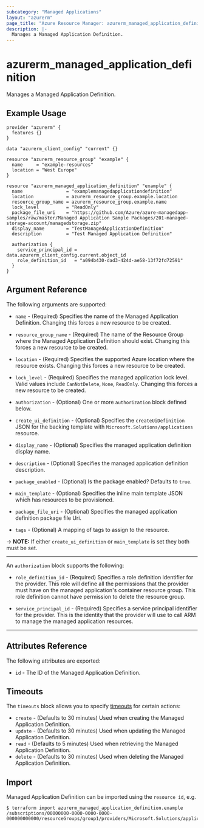 ```yaml
---
subcategory: "Managed Applications"
layout: "azurerm"
page_title: "Azure Resource Manager: azurerm_managed_application_definition"
description: |-
  Manages a Managed Application Definition.
---
```


# azurerm_managed_application_definition

Manages a Managed Application Definition.

## Example Usage

```hcl
provider "azurerm" {
  features {}
}

data "azurerm_client_config" "current" {}

resource "azurerm_resource_group" "example" {
  name     = "example-resources"
  location = "West Europe"
}

resource "azurerm_managed_application_definition" "example" {
  name                = "examplemanagedapplicationdefinition"
  location            = azurerm_resource_group.example.location
  resource_group_name = azurerm_resource_group.example.name
  lock_level          = "ReadOnly"
  package_file_uri    = "https://github.com/Azure/azure-managedapp-samples/raw/master/Managed Application Sample Packages/201-managed-storage-account/managedstorage.zip"
  display_name        = "TestManagedApplicationDefinition"
  description         = "Test Managed Application Definition"

  authorization {
    service_principal_id = data.azurerm_client_config.current.object_id
    role_definition_id   = "a094b430-dad3-424d-ae58-13f72fd72591"
  }
}
```

## Argument Reference

The following arguments are supported:

* `name` - (Required) Specifies the name of the Managed Application Definition. Changing this forces a new resource to be created.

* `resource_group_name` - (Required) The name of the Resource Group where the Managed Application Definition should exist. Changing this forces a new resource to be created.

* `location` - (Required) Specifies the supported Azure location where the resource exists. Changing this forces a new resource to be created.

* `lock_level` - (Required) Specifies the managed application lock level. Valid values include `CanNotDelete`, `None`, `ReadOnly`. Changing this forces a new resource to be created.

* `authorization` - (Optional) One or more `authorization` block defined below.

* `create_ui_definition` - (Optional) Specifies the `createUiDefinition` JSON for the backing template with `Microsoft.Solutions/applications` resource.

* `display_name` - (Optional) Specifies the managed application definition display name.

* `description` - (Optional) Specifies the managed application definition description.

* `package_enabled` - (Optional) Is the package enabled? Defaults to `true`.

* `main_template` - (Optional) Specifies the inline main template JSON which has resources to be provisioned.

* `package_file_uri` - (Optional) Specifies the managed application definition package file Uri.

* `tags` - (Optional) A mapping of tags to assign to the resource.

-> **NOTE:** If either `create_ui_definition` or `main_template` is set they both must be set.

---

An `authorization` block supports the following:

* `role_definition_id` - (Required) Specifies a role definition identifier for the provider. This role will define all the permissions that the provider must have on the managed application's container resource group. This role definition cannot have permission to delete the resource group.

* `service_principal_id` - (Required) Specifies a service principal identifier for the provider. This is the identity that the provider will use to call ARM to manage the managed application resources.

---

## Attributes Reference

The following attributes are exported:

* `id` - The ID of the Managed Application Definition.

## Timeouts

The `timeouts` block allows you to specify [timeouts](https://www.terraform.io/docs/configuration/resources.html#timeouts) for certain actions:

* `create` - (Defaults to 30 minutes) Used when creating the Managed Application Definition.
* `update` - (Defaults to 30 minutes) Used when updating the Managed Application Definition.
* `read` - (Defaults to 5 minutes) Used when retrieving the Managed Application Definition.
* `delete` - (Defaults to 30 minutes) Used when deleting the Managed Application Definition.

## Import

Managed Application Definition can be imported using the `resource id`, e.g.

```shell
$ terraform import azurerm_managed_application_definition.example /subscriptions/00000000-0000-0000-0000-000000000000/resourceGroups/group1/providers/Microsoft.Solutions/applicationDefinitions/appDefinition1
```
